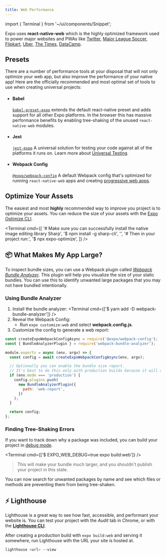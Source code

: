 ```yaml
---
title: Web Performance
---
```


import { Terminal } from '~/ui/components/Snippet';

Expo uses **react-native-web** which is the highly optimized framework used to power major websites and PWAs like [Twitter](https://mobile.twitter.com), [Major League Soccer](https://matchcenter.mlssoccer.com), [Flipkart](https://twitter.com/naqvitalha/status/969577892991549440), [Uber](https://www.youtube.com/watch?v=RV9rxrNIxnY), [The Times](https://github.com/newsuk/times-components), [DataCamp](https://www.datacamp.com/community/tech/porting-practice-to-web-part1).

## Presets

There are a number of performance tools at your disposal that will not only optimize your web app, but also improve the performance of your native app! Here are the officially recommended and most optimal set of tools to use when creating universal projects:

- #### Babel
  [`babel-preset-expo`](https://www.npmjs.com/package/babel-preset-expo) extends the default react-native preset and adds support for all other Expo platforms. In the browser this has massive performance benefits by enabling tree-shaking of the unused `react-native-web` modules.
- #### Jest
  [`jest-expo`](https://www.npmjs.com/package/jest-expo) A universal solution for testing your code against all of the platforms it runs on. Learn more about [Universal Testing](https://blog.expo.dev/testing-universal-react-native-apps-with-jest-and-expo-113b4bf9cc44).
- #### Webpack Config
  [`@expo/webpack-config`](https://www.npmjs.com/package/@expo/webpack-config) A default Webpack config that's optimized for running `react-native-web` apps and creating [progressive web apps](https://developers.google.com/web/progressive-web-apps/).

## Optimize Your Assets

The easiest and most **highly** recommended way to improve you project is to optimize your assets. You can reduce the size of your assets with the [Expo Optimize CLI](https://www.npmjs.com/package/expo-optimize).

<Terminal cmd={[
'# Make sure you can successfully install the native image editing library Sharp',
'$ npm install -g sharp-cli',
'',
'# Then in your project run:',
'$ npx expo-optimize',
]} />

## 📦 What Makes My App Large?

To inspect bundle sizes, you can use a Webpack plugin called [_Webpack Bundle Analyzer_](https://github.com/webpack-contrib/webpack-bundle-analyzer). This plugin will help you visualize the size of your static bundles. You can use this to identify unwanted large packages that you may not have bundled intentionally.

### Using Bundle Analyzer

1. Install the bundle analyzer:
   <Terminal cmd={['$ yarn add -D webpack-bundle-analyzer']} />
2. Reveal the Webpack Config: 
   * Run `expo customize:web` and select **webpack.config.js**.
3. Customize the config to generate a web report:

```js
const createExpoWebpackConfigAsync = require('@expo/webpack-config');
const { BundleAnalyzerPlugin } = require('webpack-bundle-analyzer');

module.exports = async (env, argv) => {
  const config = await createExpoWebpackConfigAsync(env, argv);

  // Optionally you can enable the bundle size report.
  // It's best to do this only with production builds because it will add noticeably more time to your builds and reloads.
  if (env.mode === 'production') {
    config.plugins.push(
      new BundleAnalyzerPlugin({
        path: 'web-report',
      })
    );
  }

  return config;
};
```

### Finding Tree-Shaking Errors

If you want to track down why a package was included, you can build your project in [debug mode](https://github.com/expo/expo-cli/blob/af9e390b74dcb7a0132e73b34ea0cdb9437a771c/packages/xdl/src/Web.ts#L69-L92).

<Terminal cmd={['$ EXPO_WEB_DEBUG=true expo build:web']} />

> This will make your bundle much larger, and you shouldn't publish your project in this state.

You can now search for unwanted packages by name and see which files or methods are preventing them from being tree-shaken.

## ⚡️ Lighthouse

Lighthouse is a great way to see how fast, accessible, and performant your website is.
You can test your project with the _Audit_ tab in Chrome, or with the [**Lighthouse CLI**][lighthouse].

After creating a production build with `expo build:web` and serving it somewhere, run Lighthouse with the URL your site is hosted at.

```sh
lighthouse <url> --view
```

[lighthouse]: https://github.com/GoogleChrome/lighthouse#using-the-node-cli
[nic]: http://nicolasgallagher.com/
